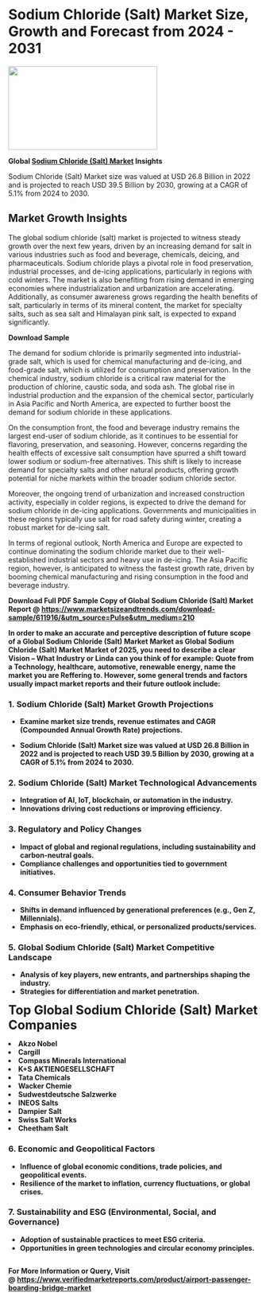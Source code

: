 <H1>Sodium Chloride (Salt) Market Size, Growth and Forecast from 2024 - 2031</H1><img class="aligncenter size-medium wp-image-584254" src="https://thirdeyenews.in/wp-content/uploads/2024/09/Global-Market-Research-300x168.jpeg" alt="" width="300" height="168" /><p><strong>Global&nbsp;<a href="https://www.marketsizeandtrends.com/download-sample/611916/&amp;utm_source=Pulse&amp;utm_medium=210">Sodium Chloride (Salt) Market</a> Insights</strong></p><p>Sodium Chloride (Salt) Market size was valued at USD 26.8 Billion in 2022 and is projected to reach USD 39.5 Billion by 2030, growing at a CAGR of 5.1% from 2024 to 2030.</p><p><h2>Market Growth Insights</h2> <p>The global sodium chloride (salt) market is projected to witness steady growth over the next few years, driven by an increasing demand for salt in various industries such as food and beverage, chemicals, deicing, and pharmaceuticals. Sodium chloride plays a pivotal role in food preservation, industrial processes, and de-icing applications, particularly in regions with cold winters. The market is also benefiting from rising demand in emerging economies where industrialization and urbanization are accelerating. Additionally, as consumer awareness grows regarding the health benefits of salt, particularly in terms of its mineral content, the market for specialty salts, such as sea salt and Himalayan pink salt, is expected to expand significantly.</p> <p><strong>Download Sample</strong></p> <p>The demand for sodium chloride is primarily segmented into industrial-grade salt, which is used for chemical manufacturing and de-icing, and food-grade salt, which is utilized for consumption and preservation. In the chemical industry, sodium chloride is a critical raw material for the production of chlorine, caustic soda, and soda ash. The global rise in industrial production and the expansion of the chemical sector, particularly in Asia Pacific and North America, are expected to further boost the demand for sodium chloride in these applications.</p> <p>On the consumption front, the food and beverage industry remains the largest end-user of sodium chloride, as it continues to be essential for flavoring, preservation, and seasoning. However, concerns regarding the health effects of excessive salt consumption have spurred a shift toward lower sodium or sodium-free alternatives. This shift is likely to increase demand for specialty salts and other natural products, offering growth potential for niche markets within the broader sodium chloride sector.</p> <p>Moreover, the ongoing trend of urbanization and increased construction activity, especially in colder regions, is expected to drive the demand for sodium chloride in de-icing applications. Governments and municipalities in these regions typically use salt for road safety during winter, creating a robust market for de-icing salt.</p> <p>In terms of regional outlook, North America and Europe are expected to continue dominating the sodium chloride market due to their well-established industrial sectors and heavy use in de-icing. The Asia Pacific region, however, is anticipated to witness the fastest growth rate, driven by booming chemical manufacturing and rising consumption in the food and beverage industry.</p> <p><strong></p><p><span class=""><strong>Download Full PDF Sample Copy of Global Sodium Chloride (Salt) Market Report</strong> @ <a href="https://www.marketsizeandtrends.com/download-sample/611916/&amp;utm_source=Pulse&amp;utm_medium=210" target="_blank">https://www.marketsizeandtrends.com/download-sample/611916/&amp;utm_source=Pulse&amp;utm_medium=210</a></span></p><p>In order to make an accurate and perceptive description of future scope of a Global&nbsp;Sodium Chloride (Salt) Market Market as Global&nbsp;Sodium Chloride (Salt) Market Market of 2025, you need to describe a clear Vision &ndash; What Industry or Linda can you think of for example: Quote from a Technology, healthcare, automotive, renewable energy, name the market you are Reffering to. However, some general trends and factors usually impact market reports and their future outlook include:</p><h3>1.&nbsp;<strong>Sodium Chloride (Salt) Market Growth Projections</strong></h3><ul><li>Examine market size trends, revenue estimates and CAGR (Compounded Annual Growth Rate) projections.</li><li><p>Sodium Chloride (Salt) Market size was valued at USD 26.8 Billion in 2022 and is projected to reach USD 39.5 Billion by 2030, growing at a CAGR of 5.1% from 2024 to 2030.</p></li></ul><h3>2.&nbsp;<strong>Sodium Chloride (Salt) Market Technological Advancements</strong></h3><ul><li>Integration of AI, IoT, blockchain, or automation in the industry.</li><li>Innovations driving cost reductions or improving efficiency.</li></ul><h3>3.&nbsp;<strong>Regulatory and Policy Changes</strong></h3><ul><li>Impact of global and regional regulations, including sustainability and carbon-neutral goals.</li><li>Compliance challenges and opportunities tied to government initiatives.</li></ul><h3>4.&nbsp;<strong>Consumer Behavior Trends</strong></h3><ul><li>Shifts in demand influenced by generational preferences (e.g., Gen Z, Millennials).</li><li>Emphasis on eco-friendly, ethical, or personalized products/services.</li></ul><h3>5.&nbsp;<strong>Global Sodium Chloride (Salt) Market Competitive Landscape</strong></h3><ul><li>Analysis of key players, new entrants, and partnerships shaping the industry.</li><li>Strategies for differentiation and market penetration.</li></ul><p data-pm-slice="1 1 []"><span style="color: inherit; font-family: inherit; font-size: 25px;">Top Global Sodium Chloride (Salt) Market Companies</span></p><div class="" data-test-id=""><p><li>Akzo Nobel</li><li> Cargill</li><li> Compass Minerals International</li><li> K+S AKTIENGESELLSCHAFT</li><li> Tata Chemicals</li><li> Wacker Chemie</li><li> Sudwestdeutsche Salzwerke</li><li> INEOS Salts</li><li> Dampier Salt</li><li> Swiss Salt Works</li><li> Cheetham Salt</li></p></div><h3>6.&nbsp;<strong>Economic and Geopolitical Factors</strong></h3><ul><li>Influence of global economic conditions, trade policies, and geopolitical events.</li><li>Resilience of the market to inflation, currency fluctuations, or global crises.</li></ul><h3>7.&nbsp;<strong>Sustainability and ESG (Environmental, Social, and Governance)</strong></h3><ul><li>Adoption of sustainable practices to meet ESG criteria.</li><li>Opportunities in green technologies and circular economy principles.</li></ul><h2><strong style="font-size: 14px;">For More Information or Query, Visit @&nbsp;</strong><a style="background-color: #ffffff; font-size: 14px;" href="https://www.marketsizeandtrends.com/report/sodium-chloride-salt-market/" target="_blank">https://www.verifiedmarketreports.com/product/airport-passenger-boarding-bridge-market</a></h2>

